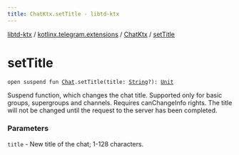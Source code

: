 ```yaml
---
title: ChatKtx.setTitle - libtd-ktx
---
```


[libtd-ktx](../../index.html) / [kotlinx.telegram.extensions](../index.html) / [ChatKtx](index.html) / [setTitle](./set-title.html)

# setTitle

`open suspend fun `[`Chat`](https://tdlibx.github.io/td/docs/org/drinkless/td/libcore/telegram/TdApi/Chat.html)`.setTitle(title: `[`String`](https://kotlinlang.org/api/latest/jvm/stdlib/kotlin/-string/index.html)`?): `[`Unit`](https://kotlinlang.org/api/latest/jvm/stdlib/kotlin/-unit/index.html)

Suspend function, which changes the chat title. Supported only for basic groups, supergroups
and channels. Requires canChangeInfo rights. The title will not be changed until the request to
the server has been completed.

### Parameters

`title` - New title of the chat; 1-128 characters.